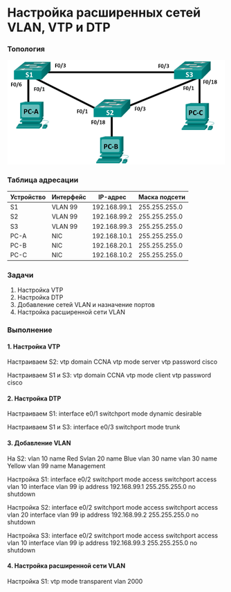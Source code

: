 # Настройка расширенных сетей VLAN, VTP и DTP

### Топология
![](topologia.png)

### Таблица адресации
|Устройство|Интерфейс|IP-адрес     |Маска подсети|
|----------|---------|-------------|-------------|
|S1        |VLAN 99  |192.168.99.1 |255.255.255.0|
|S2        |VLAN 99  |192.168.99.2 |255.255.255.0|
|S3        |VLAN 99  |192.168.99.3 |255.255.255.0|
|PC-A      |NIC      |192.168.10.1 |255.255.255.0|
|PC-B      |NIC      |192.168.20.1 |255.255.255.0|
|PC-C      |NIC      |192.168.10.2 |255.255.255.0|

### Задачи
1. Настройка VTP
2. Настройка DTP
3. Добавление сетей VLAN и назначение портов
4. Настройка расширенной сети VLAN

### Выполнение

#### 1. Настройка VTP
Настраиваем S2:
vtp domain CCNA
vtp mode server
vtp password cisco

Настраиваем S1 и S3:
vtp domain CCNA
vtp mode client
vtp password cisco

#### 2. Настройка DTP
Настраиваем S1:
interface e0/1
switchport mode dynamic desirable

Настраиваем S1 и S3:
interface e0/3
switchport mode trunk

#### 3. Добавление VLAN
На S2:
vlan 10
name Red
Svlan 20
name Blue
vlan 30
name vlan 30
name Yellow 
vlan 99
name Management

Настройка S1:
interface e0/2
switchport mode access
switchport access vlan 10
interface vlan 99
ip address 192.168.99.1 255.255.255.0
no shutdown

Настройка S2:
interface e0/2
switchport mode access
switchport access vlan 20
interface vlan 99
ip address 192.168.99.2 255.255.255.0
no shutdown

Настройка S3:
interface e0/2
switchport mode access
switchport access vlan 10
interface vlan 99
ip address 192.168.99.3 255.255.255.0
no shutdown

#### 4. Настройка расширенной сети VLAN
Настройка S1:
vtp mode transparent
vlan 2000
